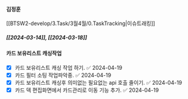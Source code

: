 
#### 김정훈



[[BTSW2-develop/3.Task/3월4월/0.TaskTracking|이슈트래킹]] 


##### [[2024-03-14]], [[2024-03-18]]

#### 카드 보유리스트 캐싱작업 
- [x] 카드 보유리스트 캐싱 작업 하기. ✅ 2024-04-19
- [x] 카드 필터 소팅 작업파악중. ✅ 2024-04-19
- [x] 카드 보유리스트 캐싱후 의미없는 필요없는 api 호출 줄이기. ✅ 2024-04-19
- [x] 카드 덱 편집화면에서 카드관리로 이동 기능 추가. ✅ 2024-04-19